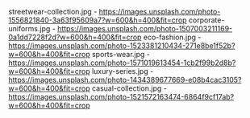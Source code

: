 <!-- Placeholder images for clothing gallery -->
streetwear-collection.jpg - https://images.unsplash.com/photo-1556821840-3a63f95609a7?w=600&h=400&fit=crop
corporate-uniforms.jpg - https://images.unsplash.com/photo-1507003211169-0a1dd7228f2d?w=600&h=400&fit=crop
eco-fashion.jpg - https://images.unsplash.com/photo-1523381210434-271e8be1f52b?w=600&h=400&fit=crop
sports-wear.jpg - https://images.unsplash.com/photo-1571019613454-1cb2f99b2d8b?w=600&h=400&fit=crop
luxury-series.jpg - https://images.unsplash.com/photo-1434389677669-e08b4cac3105?w=600&h=400&fit=crop
casual-collection.jpg - https://images.unsplash.com/photo-1521572163474-6864f9cf17ab?w=600&h=400&fit=crop